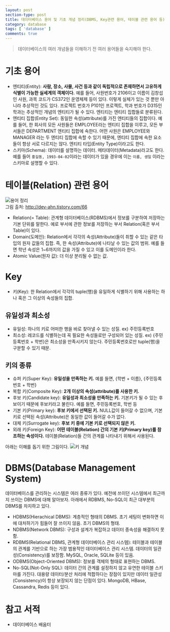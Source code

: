 ```yaml
---
layout: post
section-type: post
title: 데이터베이스 용어 및 기초 개념 정리(DBMS, Key관련 용어, 테이블 관련 용어 등)
category: database
tags: [ 'database' ]
comments: true
---
```


> 데이터베이스의 여러 개념들을 이해하기 전 여러 용어들을 숙지해야 한다.

# 기초 용어

- 엔티티(Entity): **사람, 장소, 사물, 사건 등과 같이 독립적으로 존재하면서 고유하게 식별이 가능한 실세계의 객체이다.** 예를 들어, 사원번호가 2106이고 이름이 김창섭인 사원, 과목 코드가 CS372인 운영체제 등이 있다. 이렇게 실체가 있는 것 뿐만 아니라 추상적인 것도 있다. 프로젝트 번호가 P101인 프로젝트, 학과 번호가 D315인 학과는 추상적인 개념의 엔티티가 될 수 있다. 엔티티는 엔티티 집합들로 분류된다.
- 엔티티 집합(Entity Set): 동일한 속성(attribute)를 가진 엔티티들의 집합이다. 예를 들어, 한 회사의 모든 사원들은 EMPLOYEE라는 엔티티 집합을 이루고, 모든 부서들은 DEPARTMENT 엔티티 집합에 속한다. 어떤 사원은 EMPLOYEE와 MANAGER 라는 두 엔티티 집합에 속할 수 있기 때문에, 엔티티 집합에 속한 요소들이 항상 서로 다르지는 않다. 엔티티 타입(Entity Type)이라고도 한다.
- 스키마(Schema): 데이터를 설명하는 데이터. 메타데이터(Metadata)라고도 한다. 예를 들어 `홍길동, 1993-04-02`이라는 데이터가 있을 경우에 이는 `이름, 생일` 이라는 스키마로 설명할 수 있다.

# 테이블(Relation) 관련 용어

![용어 정리](http://dl.dropbox.com/s/7wuch5scloueeza/%EC%8A%A4%ED%81%AC%EB%A6%B0%EC%83%B7%202018-12-02%2017.16.29.png)  
그림 출처: http://dev-ahn.tistory.com/66  

- Relation(= Table): 관계형 데이터베이스(RDBMS)에서 정보를 구분하여 저장하는 기본 단위를 말한다. 예로 부서에 관한 정보를 저장하는 부서 Relation(혹은 부서 Table)이 있다.
- Domain(도메인): Relation에서 각각의 속성(Attribute)들이 취할 수 있는 같은 타입의 원자 값들의 집합. 즉, 한 속성(Attribute)에 나타날 수 있는 값의 범위. 예를 들면 학년 속성은 1~6까지의 값을 가질 수 있고 이를 도메인이라 한다.
- Atomic Value(원자 값): 더 이상 분리될 수 없는 값.

# Key

- 키(Key): 한 Relation에서 각각의 tuple(행)을 유일하게 식별하기 위해 사용하는 하나 혹은 그 이상의 속성들의 집합.

## 유일성과 최소성

- 유일성: 하나의 키로 어떠한 행을 바로 찾아낼 수 있는 성질. ex) 주민등록번호
- 최소성: 레코드를 식별하는데 꼭 필요한 속성들로만 구성되어 있는 성질. ex) {주민등록번호 + 학번}은 최소성을 만족시키지 않는다. 주민등록번호로만 tuple(행)을 구분할 수 있기 때문.

## 키의 종류

- 슈퍼 키(Super Key): **유일성을 만족하는 키.** 예를 들면, {학번 + 이름}, {주민등록번호 + 학번}
- 복합 키(Composite Key): **2개 이상의 속성(attribute)를 사용한 키.**
- 후보 키(Candidate key): **유일성과 최소성을 만족하는 키.** 기본키가 될 수 있는 후보이기 때문에 후보키라고 불린다. 예를 들면, 주민등록번호, 학번 등
- 기본 키(Primary key): **후보 키에서 선택된 키.** NULL값이 들어갈 수 없으며, 기본키로 선택된 속성(Attribute)은 동일한 값이 들어갈 수가 없다.
- 대체 키(Surrogate key): **후보 키 중에 기본 키로 선택되지 않은 키.**
- 외래 키(Foreign Key): **어떤 테이블(Relation) 간의 기본 키(Primary key)를 참조하는 속성이다.** 테이블(Relation)들 간의 관계를 나타내기 위해서 사용된다.

아래는 이해를 돕기 위한 그림이다.
![키 개념](http://dl.dropbox.com/s/l51vuclpeqkdmwr/%EC%8A%A4%ED%81%AC%EB%A6%B0%EC%83%B7%202018-12-04%2014.33.19.png)

# DBMS(Database Management System)

데이터베이스를 관리하는 시스템은 여러 종류가 있다. 예전에 쓰이던 시스템에서 최근까지 쓰이는 DBMS에 대해 알아보자. 아래에서 RDBMS, No-SQL이 최근 대부분의 DBMS를 차지하고 있다.

- HDBMS(Hierachical DBMS): 계층적인 형태의 DBMS. 초기 세팅이 변화하면 이에 대처하기가 힘들어 잘 쓰이지 않음. 초기 DBMS의 형태.
- NDBMS(Network DBMS): 구성과 설계가 복잡하고 데이터 종속성을 해결하지 못함.
- RDBMS(Relational DBMS, 관계형 데이터베이스 관리 시스템): 테이블과 테이블의 관계를 기반으로 하는 가장 범용적인 데이터베이스 관리 시스템. 데이터의 일관성(Consistency)를 보장함. MySQL, Oracle, SQLite 등이 있음.
- ODBMS(Object-Oriented DBMS): 정보를 객체의 형태로 표현하는 DBMS.
- No-SQL(Not-Only SQL): 데이터 간의 관계를 설정하지 않고 유연한 테이블 스키마를 가진다. 대용량 데이터/분산 처리에 적합하다는 장점이 있지만 데이터 일관성(Consistency)이 항상 보장되지 않는 단점이 있다. MongoDB, HBase, Cassandra, Redis 등이 있다.

# 참고 서적

- 데이터베이스 배움터
